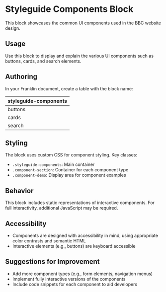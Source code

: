 # Styleguide Components Block

This block showcases the common UI components used in the BBC website design.

## Usage

Use this block to display and explain the various UI components such as buttons, cards, and search elements.

## Authoring

In your Franklin document, create a table with the block name:

| styleguide-components |
| :--- |
| buttons |
| cards |
| search |

## Styling

The block uses custom CSS for component styling. Key classes:
- `.styleguide-components`: Main container
- `.component-section`: Container for each component type
- `.component-demo`: Display area for component examples

## Behavior

This block includes static representations of interactive components. For full interactivity, additional JavaScript may be required.

## Accessibility

- Components are designed with accessibility in mind, using appropriate color contrasts and semantic HTML
- Interactive elements (e.g., buttons) are keyboard accessible

## Suggestions for Improvement

- Add more component types (e.g., form elements, navigation menus)
- Implement fully interactive versions of the components
- Include code snippets for each component to aid developers
